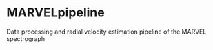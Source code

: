 # MARVELpipeline
Data processing and radial velocity estimation pipeline of the MARVEL spectrograph
